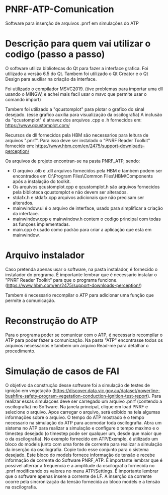 # PNRF-ATP-Comunication
Software para inserção de arquivos .pnrf em simulações do ATP 

# Descrição para quem vai utilizar o codigo (passo a passo)
O software utiliza bibliotecas do Qt para fazer a interface grafica. Foi utilizado a versão 6.5 do Qt. Tambem foi utilizado o Qt Creator e o Qt Design para auxiliar na criação da interface.

Foi utilizado o compilador MSVC2019. (tive problemas para importar uma dll usando o MINGW, e achei mais facil usar o msvc que permite usar o comando import)

Tambem foi utilizado a "qcustomplot" para plotar o grafico do sinal desejado. (esse grafico auxilia para visualização da oscilografia)
A inclusão da "qcustomplot" é atravez dos arquivos .cpp e .h fornecidos em: https://www.qcustomplot.com/

Recursos de dll fornecidos pela HBM são necessarios para leitura de arquivos ".pnrf". Para isso deve ser instalado o "PNRF Reader Toolkit" fornecido em: https://www.hbm.com/en/2475/support-downloads-perception/

Os arquivos de projeto encontran-se na pasta PNRF_ATP, sendo:
  * O arquivo .olb e .dll arquivos fornecidos pela HBM e tambem podem ser encontrados em C:\Program Files\Common Files\HBM\Components após a instalação do toolkit.
  * Os arquivos qcustomplot.cpp e qcustomplot.h são arquivos fornecidos pela biblioteca qcustomplot e não devem ser alterados.
  * stdafx.h e stdafx.cpp arquivos adicionais que não precisam ser alterados.
  * mainwindow.ui é o arquivo de interface, usado para simplificar a criação da interface.
  * mainwindow.cpp e mainwindow.h contem o codigo principal com todas as funçoes implementadas.
  * main.cpp é usado como padrão para criar a aplicação que esta em mainwindow.

# Arquivo instalador
Caso pretenda apenas usar o software, na pasta instalador, é fornecido o instalador do programa. 
É importante lembrar que é necessario instalar o "PNRF Reader Toolkit" para que o programa funcione. (https://www.hbm.com/en/2475/support-downloads-perception/)

Tambem é necessario recompilar o ATP para adicionar uma função que permite a comunicação.

# Reconstrução do ATP
Para o programa poder se comunicar com o ATP, é necessario recompilar o ATP para poder fazer a comunicação.
Na pasta "ATP" encontrasse todos os arquivos necessarios e tambem um arquivo Read-me para detalhar o procedimento.

# Simulação de casos de FAI
O objetivo da construção desse software foi a simulação de testes de ignição em vegetação (https://discover.data.vic.gov.au/dataset/powerline-bushfire-safety-program-vegetation-conduction-ignition-test-report). 
Para realizar essas simulaçoes deve ser carregado um arquivo .pnrf (contendo a oscilografia) no Software. Na janela principal, clique em load PNRF e selecione o arquivo.
Apos carregar o arquivo, será exibido na tela algumas informações sobre o arquivo. O tempo do ATP mostrado é o tempo necessario na simulação do ATP para acomodar toda oscilografia.
Abra um sistema no ATP para realizar a simulação e configure o tempo maximo e o timestep desejado (o timestep pode ser qualquer um, desde que maior que o da oscilografia).
No exemplo fornecido em ATP/Exemplo, é utilizado um bloco do models junto com uma fonte de corrente para realizar a simulação da inserção da oscilografia. Copie todo esse conjunto para o sistema desejado. Este bloco do models fornece informação de tensão e recebe informação de corrente do Software PNRF_ATP.
É importante lembrar que é possivel alterrar a frequencia e a amplitude da oscilografia fornecida no .pnrf modificando os valores no menu ATP/Settings.
É importante lembrar que o software apenas insere a corrente de LF.
A inserção da corrente ocorre pela sincronização da tensão fornecida ao bloco models e a tensão na oscilografia.
